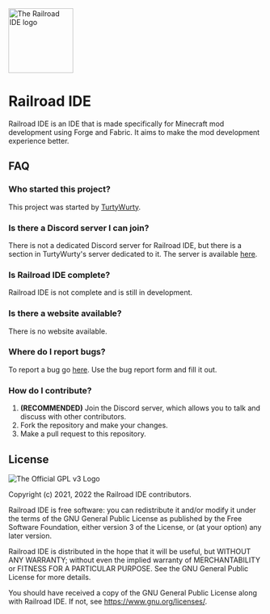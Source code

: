 <img src="/src/main/resources/images/logo.png" width="128" height="128" alt="The Railroad IDE logo"/>

# Railroad IDE

Railroad IDE is an IDE that is made specifically for Minecraft mod development using Forge and Fabric. It aims to make the mod development experience better.

## FAQ

### Who started this project?

This project was started by [TurtyWurty](https://www.youtube.com/channel/UCicAXLV4w2X6bn2EuM4To4w).

### Is there a Discord server I can join?

There is not a dedicated Discord server for Railroad IDE, but there is a section in TurtyWurty's server dedicated to it. The server is available [here](https://discord.gg/BAYB3A38wn).

### Is Railroad IDE complete?

Railroad IDE is not complete and is still in development.

### Is there a website available?

There is no website available.

### Where do I report bugs?

To report a bug go [here](https://github.com/Railroad-Team/Railroad/issues). Use the bug report form and fill it out.

### How do I contribute?

1. **(RECOMMENDED)** Join the Discord server, which allows you to talk and discuss with other contributors.
2. Fork the repository and make your changes.
3. Make a pull request to this repository.

## License

![The Official GPL v3 Logo](https://www.gnu.org/graphics/gplv3-127x51.png)

Copyright (c) 2021, 2022 the Railroad IDE contributors.

Railroad IDE is free software: you can redistribute it and/or modify it under the terms of the GNU General Public License as published by the Free Software Foundation, either version 3 of the License, or (at your option) any later version.

Railroad IDE is distributed in the hope that it will be useful, but WITHOUT ANY WARRANTY; without even the implied warranty of MERCHANTABILITY or FITNESS FOR A PARTICULAR PURPOSE. See the GNU General Public License for more details.

You should have received a copy of the GNU General Public License along with Railroad IDE. If not, see <https://www.gnu.org/licenses/>.
